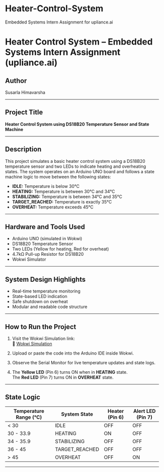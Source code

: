 # Heater-Control-System
Embedded Systems Intern Assignment for upliance.ai

# Heater Control System – Embedded Systems Intern Assignment (upliance.ai)

## Author
Susarla Himavarsha

---

## Project Title
**Heater Control System using DS18B20 Temperature Sensor and State Machine**

---

## Description
This project simulates a basic heater control system using a DS18B20 temperature sensor and two LEDs to indicate heating and overheating states. The system operates on an Arduino UNO board and follows a state machine logic to move between the following states:

- **IDLE:** Temperature is below 30°C  
- **HEATING:** Temperature is between 30°C and 34°C  
- **STABILIZING:** Temperature is between 34°C and 35°C  
- **TARGET_REACHED:** Temperature is exactly 35°C  
- **OVERHEAT:** Temperature exceeds 45°C

---

## Hardware and Tools Used
- Arduino UNO (simulated in Wokwi)
- DS18B20 Temperature Sensor
- Two LEDs (Yellow for heating, Red for overheat)
- 4.7kΩ Pull-up Resistor for DS18B20
- Wokwi Simulator

---

## System Design Highlights
- Real-time temperature monitoring
- State-based LED indication
- Safe shutdown on overheat
- Modular and readable code structure

---

## How to Run the Project

1. Visit the Wokwi Simulation link:  
   🔗 [Wokwi Simulation](https://wokwi.com/projects/438194143997126657)

2. Upload or paste the code into the Arduino IDE inside Wokwi.

3. Observe the Serial Monitor for live temperature updates and state logs.

4. The **Yellow LED** (Pin 6) turns ON when in **HEATING** state.  
   The **Red LED** (Pin 7) turns ON in **OVERHEAT** state.

---

## State Logic

| Temperature Range (°C) | System State     | Heater (Pin 6) | Alert LED (Pin 7) |
|------------------------|------------------|----------------|-------------------|
| < 30                   | IDLE             | OFF            | OFF               |
| 30 - 33.9              | HEATING          | ON             | OFF               |
| 34 - 35.9              | STABILIZING      | OFF            | OFF               |
| 36 - 45                | TARGET_REACHED   | OFF            | OFF               |
| > 45                   | OVERHEAT         | OFF            | ON                |

---


